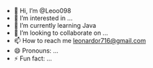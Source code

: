 - 👋 Hi, I’m @Leoo098
- 👀 I’m interested in ...
- 🌱 I’m currently learning Java
- 💞️ I’m looking to collaborate on ...
- 📫 How to reach me leonardor716@gmail.com
- 😄 Pronouns: ...
- ⚡ Fun fact: ...

<!---
Leoo098/Leoo098 is a ✨ special ✨ repository because its `README.md` (this file) appears on your GitHub profile.
You can click the Preview link to take a look at your changes.
--->
